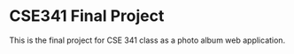 # CSE341 Final Project
This is the final project for CSE 341 class as a photo album web application.
